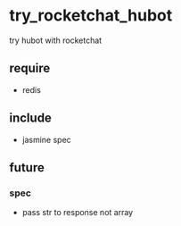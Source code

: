 # try_rocketchat_hubot
try hubot with rocketchat

## require
+ redis

## include
+ jasmine spec

## future
### spec
+ pass str to response not array
